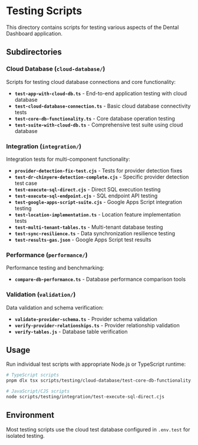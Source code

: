 # Testing Scripts

This directory contains scripts for testing various aspects of the Dental Dashboard application.

## Subdirectories

### Cloud Database (`cloud-database/`)
Scripts for testing cloud database connections and core functionality:

- **`test-app-with-cloud-db.ts`** - End-to-end application testing with cloud database
- **`test-cloud-database-connection.ts`** - Basic cloud database connectivity tests
- **`test-core-db-functionality.ts`** - Core database operation testing
- **`test-suite-with-cloud-db.ts`** - Comprehensive test suite using cloud database

### Integration (`integration/`)
Integration tests for multi-component functionality:

- **`provider-detection-fix-test.cjs`** - Tests for provider detection fixes
- **`test-dr-chinyere-detection-complete.cjs`** - Specific provider detection test case
- **`test-execute-sql-direct.cjs`** - Direct SQL execution testing
- **`test-execute-sql-endpoint.cjs`** - SQL endpoint API testing
- **`test-google-apps-script-suite.cjs`** - Google Apps Script integration testing
- **`test-location-implementation.ts`** - Location feature implementation tests
- **`test-multi-tenant-tables.ts`** - Multi-tenant database testing
- **`test-sync-resilience.ts`** - Data synchronization resilience testing
- **`test-results-gas.json`** - Google Apps Script test results

### Performance (`performance/`)
Performance testing and benchmarking:

- **`compare-db-performance.ts`** - Database performance comparison tools

### Validation (`validation/`)
Data validation and schema verification:

- **`validate-provider-schema.ts`** - Provider schema validation
- **`verify-provider-relationships.ts`** - Provider relationship validation
- **`verify-tables.js`** - Database table verification

## Usage

Run individual test scripts with appropriate Node.js or TypeScript runtime:

```bash
# TypeScript scripts
pnpm dlx tsx scripts/testing/cloud-database/test-core-db-functionality.ts

# JavaScript/CJS scripts  
node scripts/testing/integration/test-execute-sql-direct.cjs
```

## Environment

Most testing scripts use the cloud test database configured in `.env.test` for isolated testing.